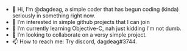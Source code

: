 - 👋 Hi, I’m @dagdeag, a simple coder that has begun coding (kinda) seriously in something right now.
- 👀 I’m interested in simple github projects that I can join
- 🌱 I’m currently learning Objective-C, nah just kidding I'm not dumb.
- 💞️ I’m looking to collaborate on a versy simple project.
- 📫 How to reach me: Try discord, dagdeag#3744.

<!---
dagdeag/dagdeag is a ✨ special ✨ repository because its `README.md` (this file) appears on your GitHub profile.
You can click the Preview link to take a look at your changes.
--->
